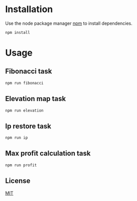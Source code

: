 # Installation

Use the node package manager [npm](https://www.npmjs.com/) to install dependencies.

```bash
npm install
```

# Usage

## Fibonacci task
```bash
npm run fibonacci
```
## Elevation map task
```bash
npm run elevation
```
## Ip restore task
```bash
npm run ip
```
## Max profit calculation task
```bash
npm run profit
```

## License
[MIT](https://choosealicense.com/licenses/mit/)